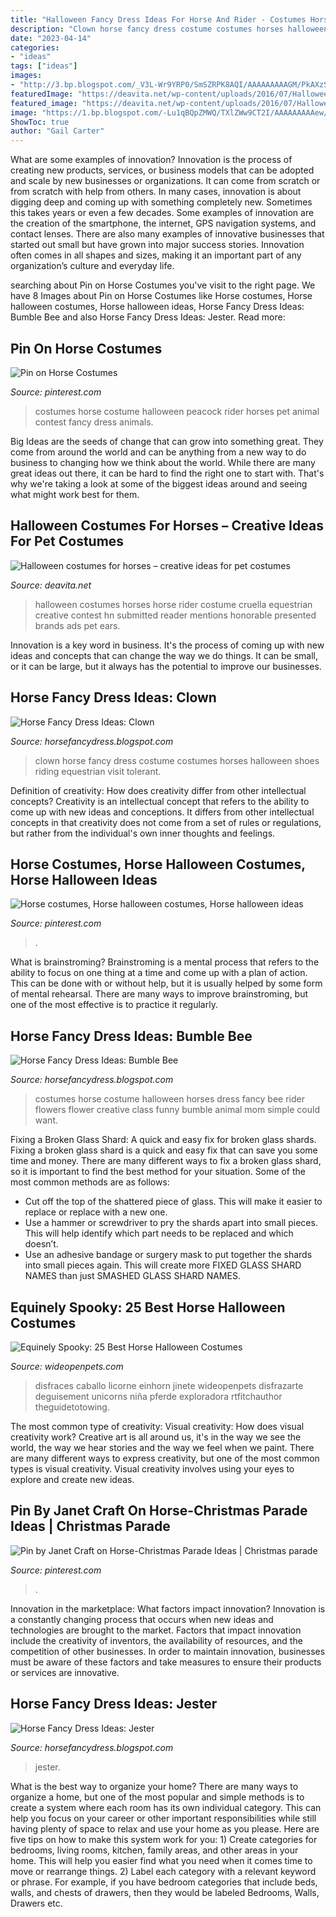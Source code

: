 ```yaml
---
title: "Halloween Fancy Dress Ideas For Horse And Rider - Costumes Horse Costume Halloween Peacock Rider Horses Pet Animal Contest Fancy Dress Animals"
description: "Clown horse fancy dress costume costumes horses halloween shoes riding equestrian visit tolerant"
date: "2023-04-14"
categories:
- "ideas"
tags: ["ideas"]
images:
- "http://3.bp.blogspot.com/_V3L-Wr9YRP0/SmSZRPK8AQI/AAAAAAAAAGM/PkAXzSho0v8/w1200-h630-p-k-no-nu/Bee7.jpg"
featuredImage: "https://deavita.net/wp-content/uploads/2016/07/Halloween-costumes-for-horse-and-rider-cruella-de-ville.jpg"
featured_image: "https://deavita.net/wp-content/uploads/2016/07/Halloween-costumes-for-horse-and-rider-cruella-de-ville.jpg"
image: "https://1.bp.blogspot.com/-Lu1qBQpZMWQ/TXlZWw9CT2I/AAAAAAAAAew/qipg32AZcnw/s400/clown3.jpg"
ShowToc: true
author: "Gail Carter"
---
```



What are some examples of innovation?
Innovation is the process of creating new products, services, or business models that can be adopted and scale by new businesses or organizations. It can come from scratch or from scratch with help from others. In many cases, innovation is about digging deep and coming up with something completely new. Sometimes this takes years or even a few decades. 
Some examples of innovation are the creation of the smartphone, the internet, GPS navigation systems, and contact lenses. There are also many examples of innovative businesses that started out small but have grown into major success stories. Innovation often comes in all shapes and sizes, making it an important part of any organization’s culture and everyday life.

	

		
searching about Pin on Horse Costumes you've visit to the right page. We have 8 Images about Pin on Horse Costumes like Horse costumes, Horse halloween costumes, Horse halloween ideas, Horse Fancy Dress Ideas: Bumble Bee and also Horse Fancy Dress Ideas: Jester. Read more:
		
    
## Pin On Horse Costumes

<img loading=lazy src="https://i.pinimg.com/736x/3a/e6/e7/3ae6e7aa2aff5b6c1203e3ab20670122--pet-costumes-animal-costumes.jpg" onerror="this.onerror=null;this.src='https://tse1.mm.bing.net/th?id=OIP.9M16T_Y7hqJtwj1mGFyX7gHaHa&amp;pid=15.1';" alt="Pin on Horse Costumes">

_Source: pinterest.com_

>costumes horse costume halloween peacock rider horses pet animal contest fancy dress animals. 

	

Big Ideas are the seeds of change that can grow into something great. They come from around the world and can be anything from a new way to do business to changing how we think about the world. While there are many great ideas out there, it can be hard to find the right one to start with. That's why we're taking a look at some of the biggest ideas around and seeing what might work best for them.

    
## Halloween Costumes For Horses – Creative Ideas For Pet Costumes

<img loading=lazy src="https://deavita.net/wp-content/uploads/2016/07/Halloween-costumes-for-horse-and-rider-cruella-de-ville.jpg" onerror="this.onerror=null;this.src='https://tse2.mm.bing.net/th?id=OIP.IvB5biynKVvBtq6ozj-1lQHaJ4&amp;pid=15.1';" alt="Halloween costumes for horses – creative ideas for pet costumes">

_Source: deavita.net_

>halloween costumes horses horse rider costume cruella equestrian creative contest hn submitted reader mentions honorable presented brands ads pet ears. 

	

Innovation is a key word in business. It's the process of coming up with new ideas and concepts that can change the way we do things. It can be small, or it can be large, but it always has the potential to improve our businesses.

    
## Horse Fancy Dress Ideas: Clown

<img loading=lazy src="https://1.bp.blogspot.com/-Lu1qBQpZMWQ/TXlZWw9CT2I/AAAAAAAAAew/qipg32AZcnw/s400/clown3.jpg" onerror="this.onerror=null;this.src='https://tse4.mm.bing.net/th?id=OIP.5tDGwxRb8xUtfSmzp0b_fQAAAA&amp;pid=15.1';" alt="Horse Fancy Dress Ideas: Clown">

_Source: horsefancydress.blogspot.com_

>clown horse fancy dress costume costumes horses halloween shoes riding equestrian visit tolerant. 

	

Definition of creativity: How does creativity differ from other intellectual concepts?
Creativity is an intellectual concept that refers to the ability to come up with new ideas and conceptions. It differs from other intellectual concepts in that creativity does not come from a set of rules or regulations, but rather from the individual's own inner thoughts and feelings.

    
## Horse Costumes, Horse Halloween Costumes, Horse Halloween Ideas

<img loading=lazy src="https://i.pinimg.com/736x/0c/ee/be/0ceebee42d6f10c7c8a2adb87535380e--maci-avatar.jpg" onerror="this.onerror=null;this.src='https://tse2.mm.bing.net/th?id=OIP.1APlmLMZiaUNBAlmEAmrxgHaLG&amp;pid=15.1';" alt="Horse costumes, Horse halloween costumes, Horse halloween ideas">

_Source: pinterest.com_

>. 

	

What is brainstroming? Brainstroming is a mental process that refers to the ability to focus on one thing at a time and come up with a plan of action. This can be done with or without help, but it is usually helped by some form of mental rehearsal. There are many ways to improve brainstroming, but one of the most effective is to practice it regularly.

    
## Horse Fancy Dress Ideas: Bumble Bee

<img loading=lazy src="http://3.bp.blogspot.com/_V3L-Wr9YRP0/SmSZRPK8AQI/AAAAAAAAAGM/PkAXzSho0v8/w1200-h630-p-k-no-nu/Bee7.jpg" onerror="this.onerror=null;this.src='https://tse3.mm.bing.net/th?id=OIP.jLC9r2GOEpx6enThM4yZUQHaFj&amp;pid=15.1';" alt="Horse Fancy Dress Ideas: Bumble Bee">

_Source: horsefancydress.blogspot.com_

>costumes horse costume halloween horses dress fancy bee rider flowers flower creative class funny bumble animal mom simple could want. 

	

Fixing a Broken Glass Shard: A quick and easy fix for broken glass shards.
Fixing a broken glass shard is a quick and easy fix that can save you some time and money. There are many different ways to fix a broken glass shard, so it is important to find the best method for your situation. Some of the most common methods are as follows:
- Cut off the top of the shattered piece of glass. This will make it easier to replace or replace with a new one.
- Use a hammer or screwdriver to pry the shards apart into small pieces. This will help identify which part needs to be replaced and which doesn’t.
- Use an adhesive bandage or surgery mask to put together the shards into small pieces again. This will create more FIXED GLASS SHARD NAMES than just SMASHED GLASS SHARD NAMES.

    
## Equinely Spooky: 25 Best Horse Halloween Costumes

<img loading=lazy src="https://www.wideopenpets.com/wp-content/uploads/2016/09/unicorn.jpg" onerror="this.onerror=null;this.src='https://tse4.mm.bing.net/th?id=OIP.DWHhwl2TGFZeDPUlhR9HuQHaLH&amp;pid=15.1';" alt="Equinely Spooky: 25 Best Horse Halloween Costumes">

_Source: wideopenpets.com_

>disfraces caballo licorne einhorn jinete wideopenpets disfrazarte deguisement unicorns niña pferde exploradora rtfitchauthor theguidetotowing. 

	

The most common type of creativity: Visual creativity: How does visual creativity work?
Creative art is all around us, it's in the way we see the world, the way we hear stories and the way we feel when we paint. There are many different ways to express creativity, but one of the most common types is visual creativity. Visual creativity involves using your eyes to explore and create new ideas.

    
## Pin By Janet Craft On Horse-Christmas Parade Ideas | Christmas Parade

<img loading=lazy src="https://i.pinimg.com/originals/12/6a/18/126a18f5eec344cfdc798add435dc1cb.jpg" onerror="this.onerror=null;this.src='https://tse2.mm.bing.net/th?id=OIP.wiKnqsyoB_jxB5v4-pDViQHaJ4&amp;pid=15.1';" alt="Pin by Janet Craft on Horse-Christmas Parade Ideas | Christmas parade">

_Source: pinterest.com_

>. 

	

Innovation in the marketplace: What factors impact innovation?
Innovation is a constantly changing process that occurs when new ideas and technologies are brought to the market. Factors that impact innovation include the creativity of inventors, the availability of resources, and the competition of other businesses. In order to maintain innovation, businesses must be aware of these factors and take measures to ensure their products or services are innovative.

    
## Horse Fancy Dress Ideas: Jester

<img loading=lazy src="https://1.bp.blogspot.com/-YOUIEhiPCAw/TXlXRk-TrJI/AAAAAAAAAeY/VDCZo3oRl1c/s1600/Jester4.jpg" onerror="this.onerror=null;this.src='https://tse2.mm.bing.net/th?id=OIP.I0-zWKVZhAlt573xnjWlJAHaJ4&amp;pid=15.1';" alt="Horse Fancy Dress Ideas: Jester">

_Source: horsefancydress.blogspot.com_

>jester. 

	

What is the best way to organize your home?
There are many ways to organize a home, but one of the most popular and simple methods is to create a system where each room has its own individual category. This can help you focus on your career or other important responsibilities while still having plenty of space to relax and use your home as you please. Here are five tips on how to make this system work for you: 1) Create categories for bedrooms, living rooms, kitchen, family areas, and other areas in your home. This will help you easier find what you need when it comes time to move or rearrange things. 2) Label each category with a relevant keyword or phrase. For example, if you have bedroom categories that include beds, walls, and chests of drawers, then they would be labeled Bedrooms, Walls, Drawers etc.

